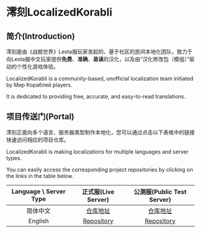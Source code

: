 # 澪刻LocalizedKorabli

## 简介(Introduction)

澪刻是由《战舰世界》Lesta服玩家发起的、基于社区的民间本地化团队，致力于向Lesta服中文玩家提供**免费**、**准确**、**易读**的汉化，以及由“汉化修改包（模组）”驱动的个性化游戏体验。

LocalizedKorabli is a community-based, unofficial localization team initiated by Мир Кораблей players.

It is dedicated to providing free, accurate, and easy-to-read translations.

## 项目传送门(Portal)

澪刻正面向多个语言、服务器类型制作本地化，您可以通过点击以下表格中的链接快速访问相应的项目仓库。

LocalizedKorabli is making localizations for multiple languages and server types.

You can easily access the corresponding project repositories by clicking on the links in the table below.

| Language \ Server Type | 正式服(Live Server) | 公测服(Public Test Server) |
|:----------------------:|:-------------------:|:-------------------------:|
| 简体中文 | [仓库地址](https://github.com/LocalizedKorabli/Korabli-LESTA-L10N) | [仓库地址](https://github.com/LocalizedKorabli/Korabli-LESTA-L10N-PublicTest) |
| English | [Repository](https://github.com/LocalizedKorabli/Korabli-LESTA-I18N) | [Repository](https://github.com/LocalizedKorabli/Korabli-LESTA-I18N-PublicTest) |
